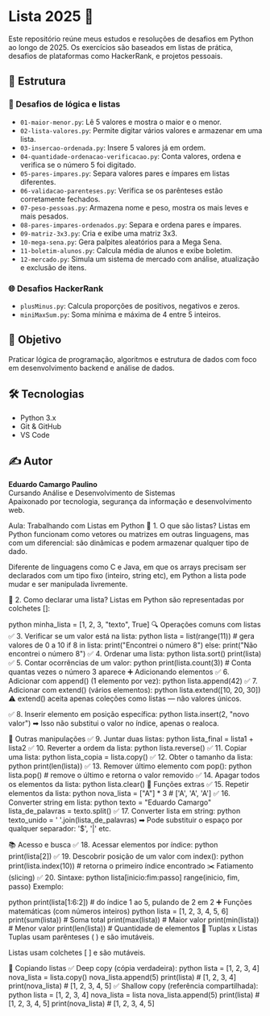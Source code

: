 # Lista 2025 📘

Este repositório reúne meus estudos e resoluções de desafios em Python ao longo de 2025. Os exercícios são baseados em listas de prática, desafios de plataformas como HackerRank, e projetos pessoais.

## 📌 Estrutura

### 🧮 Desafios de lógica e listas

- `01-maior-menor.py`: Lê 5 valores e mostra o maior e o menor.
- `02-lista-valores.py`: Permite digitar vários valores e armazenar em uma lista.
- `03-insercao-ordenada.py`: Insere 5 valores já em ordem.
- `04-quantidade-ordenacao-verificacao.py`: Conta valores, ordena e verifica se o número 5 foi digitado.
- `05-pares-impares.py`: Separa valores pares e ímpares em listas diferentes.
- `06-validacao-parenteses.py`: Verifica se os parênteses estão corretamente fechados.
- `07-peso-pessoas.py`: Armazena nome e peso, mostra os mais leves e mais pesados.
- `08-pares-impares-ordenados.py`: Separa e ordena pares e ímpares.
- `09-matriz-3x3.py`: Cria e exibe uma matriz 3x3.
- `10-mega-sena.py`: Gera palpites aleatórios para a Mega Sena.
- `11-boletim-alunos.py`: Calcula média de alunos e exibe boletim.
- `12-mercado.py`: Simula um sistema de mercado com análise, atualização e exclusão de itens.

### 🌐 Desafios HackerRank

- `plusMinus.py`: Calcula proporções de positivos, negativos e zeros.
- `miniMaxSum.py`: Soma mínima e máxima de 4 entre 5 inteiros.

## 🚀 Objetivo

Praticar lógica de programação, algoritmos e estrutura de dados com foco em desenvolvimento backend e análise de dados.

## 🛠️ Tecnologias

- Python 3.x
- Git & GitHub
- VS Code

## ✍️ Autor

**Eduardo Camargo Paulino**  
Cursando Análise e Desenvolvimento de Sistemas  
Apaixonado por tecnologia, segurança da informação e desenvolvimento web.

Aula: Trabalhando com Listas em Python
📌 1. O que são listas?
Listas em Python funcionam como vetores ou matrizes em outras linguagens, mas com um diferencial: são dinâmicas e podem armazenar qualquer tipo de dado.

Diferente de linguagens como C e Java, em que os arrays precisam ser declarados com um tipo fixo (inteiro, string etc), em Python a lista pode mudar e ser manipulada livremente.

📌 2. Como declarar uma lista?
Listas em Python são representadas por colchetes []:

python
minha_lista = [1, 2, 3, "texto", True]
🔍 Operações comuns com listas
✅ 3. Verificar se um valor está na lista:
python
lista = list(range(11))  # gera valores de 0 a 10
if 8 in lista:
    print("Encontrei o número 8")
else:
    print("Não encontrei o número 8")
✅ 4. Ordenar uma lista:
python
lista.sort()
print(lista)
✅ 5. Contar ocorrências de um valor:
python
print(lista.count(3))  # Conta quantas vezes o número 3 aparece
➕ Adicionando elementos
✅ 6. Adicionar com append() (1 elemento por vez):
python
lista.append(42)
✅ 7. Adicionar com extend() (vários elementos):
python
lista.extend([10, 20, 30])
⚠️ extend() aceita apenas coleções como listas — não valores únicos.

✅ 8. Inserir elemento em posição específica:
python
lista.insert(2, "novo valor")
➡ Isso não substitui o valor no índice, apenas o realoca.

🔄 Outras manipulações
✅ 9. Juntar duas listas:
python
lista_final = lista1 + lista2
✅ 10. Reverter a ordem da lista:
python
lista.reverse()
✅ 11. Copiar uma lista:
python
lista_copia = lista.copy()
✅ 12. Obter o tamanho da lista:
python
print(len(lista))
✅ 13. Remover último elemento com pop():
python
lista.pop()  # remove o último e retorna o valor removido
✅ 14. Apagar todos os elementos da lista:
python
lista.clear()
🧪 Funções extras
✅ 15. Repetir elementos da lista:
python
nova_lista = ["A"] * 3  # ['A', 'A', 'A']
✅ 16. Converter string em lista:
python
texto = "Eduardo Camargo"
lista_de_palavras = texto.split()
✅ 17. Converter lista em string:
python
texto_unido = ' '.join(lista_de_palavras)
➡ Pode substituir o espaço por qualquer separador: '$', '|' etc.

📚 Acesso e busca
✅ 18. Acessar elementos por índice:
python
print(lista[2])
✅ 19. Descobrir posição de um valor com index():
python
print(lista.index(10))  # retorna o primeiro índice encontrado
✂️ Fatiamento (slicing)
✅ 20. Sintaxe:
python
lista[inicio:fim:passo]
range(inicio, fim, passo)
Exemplo:

python
print(lista[1:6:2])  # do índice 1 ao 5, pulando de 2 em 2
➕ Funções matemáticas (com números inteiros)
python
lista = [1, 2, 3, 4, 5, 6]
print(sum(lista))  # Soma total
print(max(lista))  # Maior valor
print(min(lista))  # Menor valor
print(len(lista))  # Quantidade de elementos
🔄 Tuplas x Listas
Tuplas usam parênteses ( ) e são imutáveis.

Listas usam colchetes [ ] e são mutáveis.

📎 Copiando listas
✅ Deep copy (cópia verdadeira):
python
lista = [1, 2, 3, 4]
nova_lista = lista.copy()
nova_lista.append(5)
print(lista)       # [1, 2, 3, 4]
print(nova_lista)  # [1, 2, 3, 4, 5]
✅ Shallow copy (referência compartilhada):
python
lista = [1, 2, 3, 4]
nova_lista = lista
nova_lista.append(5)
print(lista)       # [1, 2, 3, 4, 5]
print(nova_lista)  # [1, 2, 3, 4, 5]
